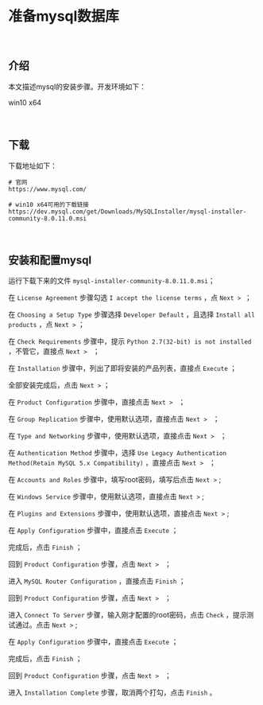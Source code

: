 # 准备mysql数据库

​	

## 介绍

本文描述mysql的安装步骤。开发环境如下：

win10 x64

​	

## 下载

下载地址如下：

```shell
# 官网
https://www.mysql.com/

# win10 x64可用的下载链接
https://dev.mysql.com/get/Downloads/MySQLInstaller/mysql-installer-community-8.0.11.0.msi
```

​	

## 安装和配置mysql

运行下载下来的文件 `mysql-installer-community-8.0.11.0.msi`；

在 `License Agreement` 步骤勾选 `I accept the license terms` ，点 `Next > `；

在 `Choosing a Setup Type` 步骤选择 `Developer Default` ，且选择 `Install all products` ，点 `Next >` ；

在 `Check Requirements` 步骤中，提示 `Python 2.7(32-bit) is not installed` ，不管它，直接点 `Next > ` ；

在 `Installation` 步骤中，列出了即将安装的产品列表，直接点 `Execute` ；

全部安装完成后，点击 `Next >` ；

在 `Product Configuration` 步骤中，直接点击 `Next > ` ；

在 `Group Replication` 步骤中，使用默认选项，直接点击 `Next > ` ；

在 `Type and Networking` 步骤中，使用默认选项，直接点击 `Next > ` ；

在 `Authentication Method` 步骤中，选择 `Use Legacy Authentication Method(Retain MySQL 5.x Compatibility)` ，直接点击 `Next > ` ；

在 `Accounts and Roles` 步骤中，填写root密码，填写后点击 `Next >` ;

在 `Windows Service` 步骤中，使用默认选项，直接点击 `Next >` ;

在 `Plugins and Extensions` 步骤中，使用默认选项，直接点击 `Next >` ;

在 `Apply Configuration` 步骤中，直接点击 `Execute` ；

完成后，点击 `Finish` ；

回到 `Product Configuration` 步骤，点击 `Next > ` ；

进入 `MySQL Router Configuration` ，直接点击 `Finish` ；

回到 `Product Configuration` 步骤，点击 `Next > ` ；

进入 `Connect To Server` 步骤，输入刚才配置的root密码，点击 `Check` ，提示测试通过。点击 `Next >` ;

在 `Apply Configuration` 步骤中，直接点击 `Execute` ；

完成后，点击 `Finish` ；

回到 `Product Configuration` 步骤，点击 `Next > ` ；

进入 `Installation Complete` 步骤，取消两个打勾，点击 `Finish` 。	